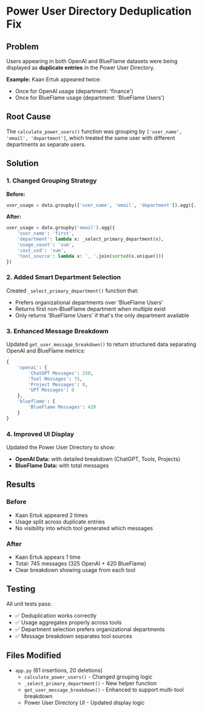 # Power User Directory Deduplication Fix

## Problem
Users appearing in both OpenAI and BlueFlame datasets were being displayed as **duplicate entries** in the Power User Directory.

**Example:** Kaan Ertuk appeared twice:
- Once for OpenAI usage (department: 'finance')
- Once for BlueFlame usage (department: 'BlueFlame Users')

## Root Cause
The `calculate_power_users()` function was grouping by `['user_name', 'email', 'department']`, which treated the same user with different departments as separate users.

## Solution

### 1. Changed Grouping Strategy
**Before:**
```python
user_usage = data.groupby(['user_name', 'email', 'department']).agg({...})
```

**After:**
```python
user_usage = data.groupby('email').agg({
    'user_name': 'first',
    'department': lambda x: _select_primary_department(x),
    'usage_count': 'sum',
    'cost_usd': 'sum',
    'tool_source': lambda x: ', '.join(sorted(x.unique()))
})
```

### 2. Added Smart Department Selection
Created `_select_primary_department()` function that:
- Prefers organizational departments over 'BlueFlame Users'
- Returns first non-BlueFlame department when multiple exist
- Only returns 'BlueFlame Users' if that's the only department available

### 3. Enhanced Message Breakdown
Updated `get_user_message_breakdown()` to return structured data separating OpenAI and BlueFlame metrics:

```python
{
    'openai': {
        'ChatGPT Messages': 250,
        'Tool Messages': 75,
        'Project Messages': 0,
        'GPT Messages': 0
    },
    'blueflame': {
        'BlueFlame Messages': 420
    }
}
```

### 4. Improved UI Display
Updated the Power User Directory to show:
- **OpenAI Data:** with detailed breakdown (ChatGPT, Tools, Projects)
- **BlueFlame Data:** with total messages

## Results

### Before
- Kaan Ertuk appeared 2 times
- Usage split across duplicate entries
- No visibility into which tool generated which messages

### After
- Kaan Ertuk appears 1 time
- Total: 745 messages (325 OpenAI + 420 BlueFlame)
- Clear breakdown showing usage from each tool

## Testing
All unit tests pass:
- ✅ Deduplication works correctly
- ✅ Usage aggregates properly across tools
- ✅ Department selection prefers organizational departments
- ✅ Message breakdown separates tool sources

## Files Modified
- `app.py` (61 insertions, 20 deletions)
  - `calculate_power_users()` - Changed grouping logic
  - `_select_primary_department()` - New helper function
  - `get_user_message_breakdown()` - Enhanced to support multi-tool breakdown
  - Power User Directory UI - Updated display logic
